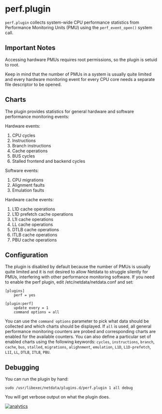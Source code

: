 <!--
---
title: "perf.plugin"
custom_edit_url: https://github.com/netdata/netdata/edit/master/collectors/perf.plugin/README.md
---
-->

# perf.plugin

`perf.plugin` collects system-wide CPU performance statistics from Performance Monitoring Units (PMU) using
the `perf_event_open()` system call.

## Important Notes

Accessing hardware PMUs requires root permissions, so the plugin is setuid to root.

Keep in mind that the number of PMUs in a system is usually quite limited and every hardware monitoring
event for every CPU core needs a separate file descriptor to be opened.

## Charts

The plugin provides statistics for general hardware and software performance monitoring events:

Hardware events:

1.  CPU cycles
2.  Instructions
3.  Branch instructions
4.  Cache operations
5.  BUS cycles
6.  Stalled frontend and backend cycles

Software events:

1.  CPU migrations
2.  Alignment faults
3.  Emulation faults

Hardware cache events:

1.  L1D cache operations
2.  L1D prefetch cache operations
3.  L1I cache operations
4.  LL cache operations
5.  DTLB cache operations
6.  ITLB cache operations
7.  PBU cache operations

## Configuration

The plugin is disabled by default because the number of PMUs is usually quite limited and it is not desired to
allow Netdata to struggle silently for PMUs, interfering with other performance monitoring software. If you need to
enable the perf plugin, edit /etc/netdata/netdata.conf and set:

```raw
[plugins]
    perf = yes
```

```raw
[plugin:perf]
    update every = 1
    command options = all
```

You can use the `command options` parameter to pick what data should be collected and which charts should be
displayed. If `all` is used, all general performance monitoring counters are probed and corresponding charts
are enabled for the available counters. You can also define a particular set of enabled charts using the
following keywords: `cycles`, `instructions`, `branch`, `cache`, `bus`, `stalled`, `migrations`, `alighnment`,
`emulation`, `L1D`, `L1D-prefetch`, `L1I`, `LL`, `DTLB`, `ITLB`, `PBU`.

## Debugging

You can run the plugin by hand:

```raw
sudo /usr/libexec/netdata/plugins.d/perf.plugin 1 all debug
```

You will get verbose output on what the plugin does.

[![analytics](https://www.google-analytics.com/collect?v=1&aip=1&t=pageview&_s=1&ds=github&dr=https%3A%2F%2Fgithub.com%2Fnetdata%2Fnetdata&dl=https%3A%2F%2Fmy-netdata.io%2Fgithub%2Fcollectors%2Fperf.plugin%2FREADME&_u=MAC~&cid=5792dfd7-8dc4-476b-af31-da2fdb9f93d2&tid=UA-64295674-3)](<>)
